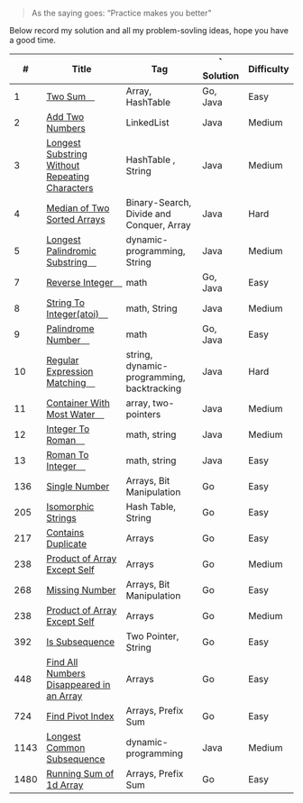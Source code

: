 > As the saying goes: “Practice makes you better"

Below record my solution and all my problem-sovling ideas, hope you have a good time.

| #    | Title                                                                                                                                                                                                                        | Tag                                       | ｀ Solution | Difficulty |
| ---- | ---------------------------------------------------------------------------------------------------------------------------------------------------------------------------------------------------------------------------- | ----------------------------------------- | ----------- | ---------- |
| 1    | [Two Sum　](1/two_sum.md)                                                                                                                                                                                                    | Array, HashTable                          | Go, Java    | Easy       |
| 2    | [Add Two Numbers ](https://github.com/ReGYChang/LeetCode/blob/master/%5B2%5DAdd%20Two%20Numbers/AddTwoNumbers.md)                                                                                                            | LinkedList                                | Java        | Medium     |
| 3    | [Longest Substring Without Repeating Characters ](https://github.com/ReGYChang/LeetCode/blob/master/%5B3%5DLongest%C2%A0Substring%C2%A0Without%C2%A0Repeating%C2%A0Characters/LongestSubstringWithoutRepeatingCharacters.md) | HashTable , String                        | Java        | Medium     |
| 4    | [Median of Two Sorted Arrays ](https://github.com/ReGYChang/LeetCode/blob/master/%5B4%5DMedian%20of%20Two%20Sorted%20Array/MedianofTwoSortedArray.md)                                                                        | Binary-Search, Divide and Conquer, Array  | Java        | Hard       |
| 5    | [Longest Palindromic Substring　](https://github.com/ReGYChang/LeetCode/blob/master/%5B5%5DLongest%20Palindromic%20SubString/LongestPalindromicSubString.md)                                                                 | dynamic-programming, String               | Java        | Medium     |
| 7    | [Reverse Integer　](7/reverse_interger.go)                                                                                                                                                                                   | math                                      | Go, Java    | Easy       |
| 8    | [String To Integer(atoi)　](https://github.com/ReGYChang/LeetCode/blob/master/%5B8%5DString%20To%20Integer%20(atoi)/StringToInteger-atoi.md)                                                                                 | math, String                              | Java        | Medium     |
| 9    | [Palindrome Number　](9/palindrome_number.md)                                                                                                                                                                                | math                                      | Go, Java    | Easy       |
| 10   | [Regular Expression Matching　](./[10]Regular%20Expression%20Matching/RegularExpressionMatching.md)                                                                                                                          | string, dynamic-programming, backtracking | Java        | Hard       |
| 11   | [Container With Most Water　](./[11]Container%20With%20Most%20Water/CotainerWithMostWater.md)                                                                                                                                | array, two-pointers                       | Java        | Medium     |
| 12   | [Integer To Roman　](./[12]Integer%20To%20Roman/integerToRoman.md)                                                                                                                                                           | math, string                              | Java        | Medium     |
| 13   | [Roman To Integer　](./[13]Roman%20To%20Integer/RomanToInteger.md)                                                                                                                                                           | math, string                              | Java        | Easy       |
| 136  | [Single Number](136/single_number.go)                                                                                                                                                                                        | Arrays, Bit Manipulation                  | Go          | Easy       |
| 205  | [Isomorphic Strings](205/isomorphic_strings.go)                                                                                                                                                                              | Hash Table, String                        | Go          | Easy       |
| 217  | [Contains Duplicate](217/contains_duplicate.go)                                                                                                                                                                              | Arrays                                    | Go          | Easy       |
| 238  | [Product of Array Except Self](238/product_of_array_except_self.go)                                                                                                                                                          | Arrays                                    | Go          | Medium     |
| 268  | [Missing Number](268/missing_number.go)                                                                                                                                                                                      | Arrays, Bit Manipulation                  | Go          | Easy       |
| 238  | [Product of Array Except Self](238/product_of_array_except_self.go)                                                                                                                                                          | Arrays                                    | Go          | Medium     |
| 392  | [Is Subsequence](392/is_subsequence.go)                                                                                                                                                                                      | Two Pointer, String                       | Go          | Easy       |
| 448  | [Find All Numbers Disappeared in an Array](448/find_all_numbers_disappeared.go)                                                                                                                                              | Arrays                                    | Go          | Easy       |
| 724  | [Find Pivot Index](724/find_pivot_index.go)                                                                                                                                                                                  | Arrays, Prefix Sum                        | Go          | Easy       |
| 1143 | [Longest Common Subsequence](https://github.com/ReGYChang/LeetCode/blob/master/%5B1143%5DLongest%20Common%20Subsequence/LongestCommonSubsequence.md)                                                                         | dynamic-programming                       | Java        | Medium     |
| 1480 | [Running Sum of 1d Array](1480/running_sum_of_1d_array.go)                                                                                                                                                                   | Arrays, Prefix Sum                        | Go          | Easy       |